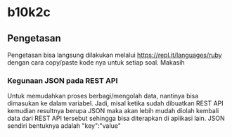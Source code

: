 # b10k2c

## Pengetasan
Pengetasan bisa langsung dilakukan melalui https://repl.it/languages/ruby   dengan cara copy/paste kode nya untuk setiap soal. Makasih

### Kegunaan JSON pada REST API
Untuk memudahkan proses berbagi/mengolah data, nantinya bisa dimasukan ke dalam variabel. Jadi, misal ketika sudah dibuatkan REST API kemudian resultnya berupa JSON maka akan lebih mudah diolah kembali data dari REST API tersebut sehingga bisa diterapkan di aplikasi lain. JSON sendiri bentuknya adalah "key":"value"
